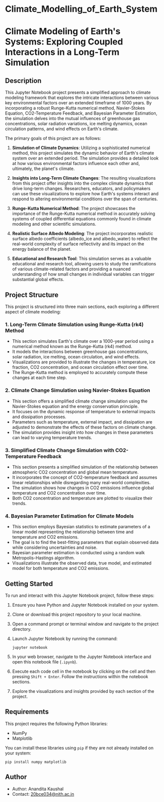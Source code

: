 # Climate_Modelling_of_Earth_System
# Climate Modeling of Earth's Systems: Exploring Coupled Interactions in a Long-Term Simulation

## Description

This Jupyter Notebook project presents a simplified approach to climate modeling framework that explores the intricate interactions between various key environmental factors over an extended timeframe of 1000 years. By incorporating a robust Runge-Kutta numerical method, Navier-Stokes Equation, CO2-Temperature Feedback, and Bayesian Parameter Estimation, the simulation delves into the mutual influences of greenhouse gas concentrations, solar radiation variations, ice melting dynamics, ocean circulation patterns, and wind effects on Earth's climate.

The primary goals of this project are as follows:

1. **Simulation of Climate Dynamics**: Utilizing a sophisticated numerical method, this project simulates the dynamic behavior of Earth's climate system over an extended period. The simulation provides a detailed look at how various environmental factors influence each other and, ultimately, the planet's climate.

2. **Insights into Long-Term Climate Changes**: The resulting visualizations from this project offer insights into the complex climate dynamics that drive long-term changes. Researchers, educators, and policymakers can use these visualizations to explore how Earth's systems interact and respond to altering environmental conditions over the span of centuries.

3. **Runge-Kutta Numerical Method**: The project showcases the importance of the Runge-Kutta numerical method in accurately solving systems of coupled differential equations commonly found in climate modeling and other scientific simulations.

4. **Realistic Surface Albedo Modeling**: The project incorporates realistic surface albedo coefficients (albedo_ice and albedo_water) to reflect the real-world complexity of surface reflectivity and its impact on the energy balance of the planet.

5. **Educational and Research Tool**: This simulation serves as a valuable educational and research tool, allowing users to study the ramifications of various climate-related factors and providing a nuanced understanding of how small changes in individual variables can trigger substantial global effects.

## Project Structure

This project is structured into three main sections, each exploring a different aspect of climate modeling:

### 1. Long-Term Climate Simulation using Runge-Kutta (rk4) Method

- This section simulates Earth's climate over a 1000-year period using a numerical method known as the Runge-Kutta (rk4) method.
- It models the interactions between greenhouse gas concentrations, solar radiation, ice melting, ocean circulation, and wind effects.
- Visualizations are provided to illustrate the changes in temperature, ice fraction, CO2 concentration, and ocean circulation effect over time.
- The Runge-Kutta method is employed to accurately compute these changes at each time step.

### 2. Climate Change Simulation using Navier-Stokes Equation

- This section offers a simplified climate change simulation using the Navier-Stokes equation and the energy conservation principle.
- It focuses on the dynamic response of temperature to external impacts and dissipation processes.
- Parameters such as temperature, external impact, and dissipation are adjusted to demonstrate the effects of these factors on climate change.
- The simulation provides insight into how changes in these parameters can lead to varying temperature trends.

### 3. Simplified Climate Change Simulation with CO2-Temperature Feedback

- This section presents a simplified simulation of the relationship between atmospheric CO2 concentration and global mean temperature.
- It incorporates the concept of CO2-temperature feedback and assumes linear relationships while disregarding many real-world complexities.
- The simulation shows how changes in CO2 emissions influence global temperature and CO2 concentration over time.
- Both CO2 concentration and temperature are plotted to visualize their trends.

### 4. Bayesian Parameter Estimation for Climate Models

- This section employs Bayesian statistics to estimate parameters of a linear model representing the relationship between time and temperature and CO2 emissions.
- The goal is to find the best-fitting parameters that explain observed data while considering uncertainties and noise.
- Bayesian parameter estimation is conducted using a random walk Metropolis-Hastings algorithm.
- Visualizations illustrate the observed data, true model, and estimated model for both temperature and CO2 emissions.

## Getting Started

To run and interact with this Jupyter Notebook project, follow these steps:

1. Ensure you have Python and Jupyter Notebook installed on your system.

2. Clone or download this project repository to your local machine.

3. Open a command prompt or terminal window and navigate to the project directory.

4. Launch Jupyter Notebook by running the command:
   ```
   jupyter notebook
   ```

5. In your web browser, navigate to the Jupyter Notebook interface and open this notebook file (`.ipynb`).

6. Execute each code cell in the notebook by clicking on the cell and then pressing `Shift + Enter`. Follow the instructions within the notebook sections.

7. Explore the visualizations and insights provided by each section of the project.

## Requirements

This project requires the following Python libraries:

- NumPy
- Matplotlib

You can install these libraries using `pip` if they are not already installed on your system:

```
pip install numpy matplotlib
```
## Author

- Author: Anandita Kaushal
- Contact: 20bce034@nith.ac.in
